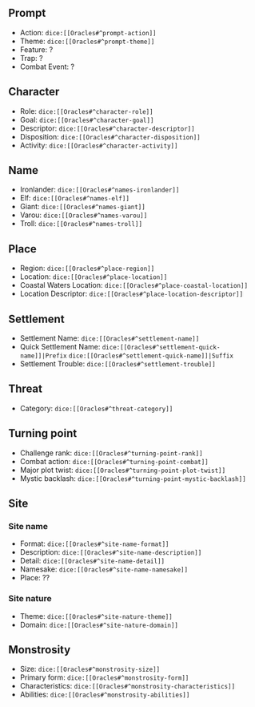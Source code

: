 ## Prompt

- Action: `dice:[[Oracles#^prompt-action]]`
- Theme: `dice:[[Oracles#^prompt-theme]]`
- Feature: ?
- Trap: ?
- Combat Event: ?

## Character

- Role: `dice:[[Oracles#^character-role]]`
- Goal: `dice:[[Oracles#^character-goal]]`
- Descriptor: `dice:[[Oracles#^character-descriptor]]`
- Disposition: `dice:[[Oracles#^character-disposition]]`
- Activity: `dice:[[Oracles#^character-activity]]`

## Name

- Ironlander: `dice:[[Oracles#^names-ironlander]]`
- Elf: `dice:[[Oracles#^names-elf]]`
- Giant: `dice:[[Oracles#^names-giant]]`
- Varou: `dice:[[Oracles#^names-varou]]`
- Troll: `dice:[[Oracles#^names-troll]]`

## Place

- Region: `dice:[[Oracles#^place-region]]`
- Location: `dice:[[Oracles#^place-location]]`
- Coastal Waters Location: `dice:[[Oracles#^place-coastal-location]]`
- Location Descriptor: `dice:[[Oracles#^place-location-descriptor]]`

## Settlement

- Settlement Name: `dice:[[Oracles#^settlement-name]]`
- Quick Settlement Name: `dice:[[Oracles#^settlement-quick-name]]|Prefix`  `dice:[[Oracles#^settlement-quick-name]]|Suffix`
- Settlement Trouble: `dice:[[Oracles#^settlement-trouble]]`

## Threat

- Category: `dice:[[Oracles#^threat-category]]`

## Turning point

- Challenge rank: `dice:[[Oracles#^turning-point-rank]]`
- Combat action: `dice:[[Oracles#^turning-point-combat]]`
- Major plot twist: `dice:[[Oracles#^turning-point-plot-twist]]`
- Mystic backlash: `dice:[[Oracles#^turning-point-mystic-backlash]]`

## Site

### Site name
- Format: `dice:[[Oracles#^site-name-format]]`
- Description: `dice:[[Oracles#^site-name-description]]`
- Detail: `dice:[[Oracles#^site-name-detail]]`
- Namesake: `dice:[[Oracles#^site-name-namesake]]`
- Place: ??

### Site nature
- Theme: `dice:[[Oracles#^site-nature-theme]]`
- Domain: `dice:[[Oracles#^site-nature-domain]]`

## Monstrosity
- Size: `dice:[[Oracles#^monstrosity-size]]`
- Primary form: `dice:[[Oracles#^monstrosity-form]]`
- Characteristics: `dice:[[Oracles#^monstrosity-characteristics]]`
- Abilities: `dice:[[Oracles#^monstrosity-abilities]]`


